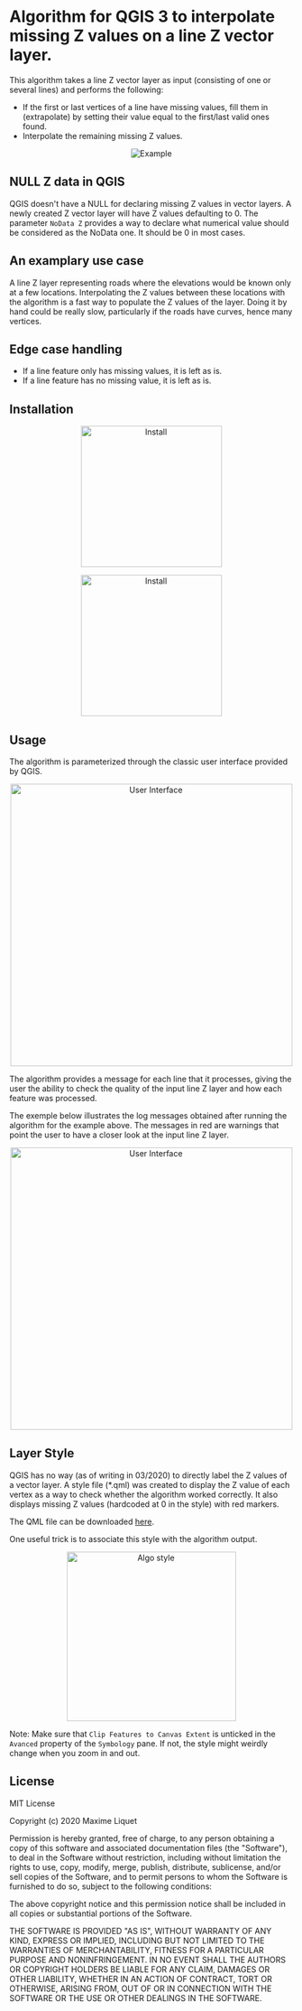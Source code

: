 # Algorithm for QGIS 3 to interpolate missing Z values on a line Z vector layer.

This algorithm takes a line Z vector layer as input (consisting of one
or several lines) and performs the following:
* If the first or last vertices of a line have missing values, fill them in (extrapolate) by setting their value equal to the first/last valid ones found.
* Interpolate the remaining missing Z values.

<p align="center"><img src="https://raw.githubusercontent.com/maximlt/qgis_interpolate_missing_z_line/master/example.png" alt="Example"/></p>

## NULL Z data in QGIS

QGIS doesn't have a NULL for declaring missing Z values in vector layers.
A newly created Z vector layer will have Z values defaulting to 0.
The parameter `NoData Z` provides a way to declare what numerical value should
be considered as the NoData one. It should be 0 in most cases.

## An examplary use case

A line Z layer representing roads where the elevations would be
known only at a few locations. Interpolating the Z values between
these locations with the algorithm is a fast way to populate the Z
values of the layer. Doing it by hand could be really slow, particularly if the roads have curves, hence many vertices.

## Edge case handling

* If a line feature only has missing values, it is left as is.
* If a line feature has no missing value, it is left as is.

## Installation

<p align="center"><img src="https://raw.githubusercontent.com/maximlt/qgis_interpolate_missing_z_line/master/install1.PNG" alt="Install" width=250/></p>
<p align="center"><img src="https://raw.githubusercontent.com/maximlt/qgis_interpolate_missing_z_line/master/install2.PNG" alt="Install" width=250/></p>

## Usage

The algorithm is parameterized through the classic user interface provided by QGIS.

<p align="center"><img src="https://raw.githubusercontent.com/maximlt/qgis_interpolate_missing_z_line/master/ui_parameters.PNG" alt="User Interface" width=500/></p>

The algorithm provides a message for each line that it processes,
giving the user the ability to check the quality of the
input line Z layer and how each feature was processed.

The exemple below illustrates the log messages obtained after running
the algorithm for the example above. The messages in red are warnings
that point the user to have a closer look at the input line Z layer.

<p align="center"><img src="https://raw.githubusercontent.com/maximlt/qgis_interpolate_missing_z_line/master/ui_log.PNG" alt="User Interface" width=500/></p>

## Layer Style

QGIS has no way (as of writing in 03/2020) to directly label the Z values
of a vector layer. A style file (*.qml) was created to display the Z value of each vertex as a way to check whether the algorithm worked correctly. It also displays missing Z values (hardcoded at 0 in the style) with red markers.

The QML file can be downloaded [here](./display_and_label_z_vertices.qml).

One useful trick is to associate this style with the algorithm output.

<p align="center"><img src="https://raw.githubusercontent.com/maximlt/qgis_interpolate_missing_z_line/master/algo_style.PNG" alt="Algo style" width=300/></p>

Note: Make sure that `Clip Features to Canvas Extent` is unticked in the `Avanced` property of the `Symbology` pane. If not, the style might weirdly change when you zoom in and out.

## License

MIT License

Copyright (c) 2020 Maxime Liquet

Permission is hereby granted, free of charge, to any person obtaining a copy
of this software and associated documentation files (the "Software"), to deal
in the Software without restriction, including without limitation the rights
to use, copy, modify, merge, publish, distribute, sublicense, and/or sell
copies of the Software, and to permit persons to whom the Software is
furnished to do so, subject to the following conditions:

The above copyright notice and this permission notice shall be included in all
copies or substantial portions of the Software.

THE SOFTWARE IS PROVIDED "AS IS", WITHOUT WARRANTY OF ANY KIND, EXPRESS OR
IMPLIED, INCLUDING BUT NOT LIMITED TO THE WARRANTIES OF MERCHANTABILITY,
FITNESS FOR A PARTICULAR PURPOSE AND NONINFRINGEMENT. IN NO EVENT SHALL THE
AUTHORS OR COPYRIGHT HOLDERS BE LIABLE FOR ANY CLAIM, DAMAGES OR OTHER
LIABILITY, WHETHER IN AN ACTION OF CONTRACT, TORT OR OTHERWISE, ARISING FROM,
OUT OF OR IN CONNECTION WITH THE SOFTWARE OR THE USE OR OTHER DEALINGS IN THE
SOFTWARE.